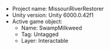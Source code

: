                                                                                                                                                                                                                                                       
<!-- UNITY CODE ASSIST INSTRUCTIONS START -->
- Project name: MissouriRiverRestorer
- Unity version: Unity 6000.0.42f1
- Active game object:
  - Name: SwampMilkweed
  - Tag: Untagged
  - Layer: Interactable
<!-- UNITY CODE ASSIST INSTRUCTIONS END -->